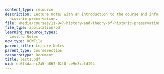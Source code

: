 ```yaml
---
content_type: resource
description: Lecture notes with an introduction to the course and information about
  historic preservation.
file: /media/courses/11-947-history-and-theory-of-historic-preservation-spring-2007/eb6f4daac2a5a86702f0ce9e8cbfd194_lect1.pdf
file_type: application/pdf
learning_resource_types:
- Lecture Notes
ocw_type: OCWFile
parent_title: Lecture Notes
parent_type: CourseSection
resourcetype: Document
title: lect1.pdf
uid: eb6f4daa-c2a5-a867-02f0-ce9e8cbfd194
---
```


